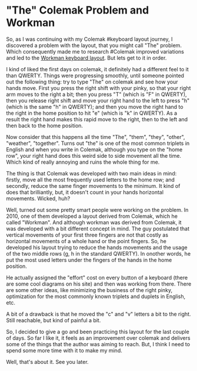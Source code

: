 # "The" Colemak Problem and Workman

So, as I was continuing with my Colemak #keyboard layout journey, I discovered
a problem with the layout, that you might call "The" problem. Which consequently
made me to research #Colemak improved variations and led to the
[Workman keyboard layout](http://www.workmanlayout.com). But lets get to it
in order.

I kind of liked the first days on colemak, it definitely had a different feel
to it than QWERTY. Things were progressing smoothly, until someone pointed out
the following thing: try to type "The" on colemak and see how your hands move.
First you press the right shift with your pinky, so that your right arm moves to
the right a bit; then you press "T" (which is "F" in QWERTY), then you release
right shift and move your right hand to the left to press "h" (which is the same
"h" in QWERTY); and then you move the right hand to the right in the home position
to hit "e" (which is "k" in QWERTY). As a result the right hand makes this rapid
move to the right, then to the left and then back to the home position.

Now consider that this happens all the time "The", "them", "they", "other",
"weather", "together". Turns out "the" is one of the most common triplets in
English and when you write in Colemak, although you type on the "home row",
your right hand does this weird side to side movement all the time. Which kind
of really annoying and ruins the whole thing for me.

The thing is that Colemak was developed with two main ideas in mind: firstly,
move all the most frequently used letters to the home row; and secondly, reduce
the same finger movements to the minimum. It kind of does that brilliantly, but,
it doesn't count in your hands horizontal movements. Wicked, huh?

Well, turned out some pretty smart people were working on the problem. In 2010,
one of them developed a layout derived from Colemak, which he called "Workman".
And although workman was derived from Colemak, it was developed with a bit
different concept in mind. The guy postulated that vertical movements of your
first three fingers are not that costly as horizontal movements of a whole
hand or the point fingers. So, he developed his layout trying to reduce the
hands movements and the usage of the two middle rows (g, h in the standard
QWERTY). In onother words, he put the most used letters under the fingers of the
hands in the home position.

He actually assigned the "effort" cost on every button of a keyboard (there are
some cool diagrams on his site) and then was working from there. There are some
other ideas, like minimizing the business of the right pinky, optimization for
the most commonly known triplets and duplets in English, etc.

A bit of a drawback is that he moved the "c" and "v" letters a bit to the right.
Still reachable, but kind of painful a bit.

So, I decided to give a go and been practicing this layout for the last couple
of days. So far I like it, it feels as an improvement over colemak and delivers
some of the things that the author was aiming to reach. But, I think I need to
spend some more time with it to make my mind.

Well, that's about it. See you later.
